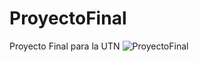 # ProyectoFinal
Proyecto Final para la UTN
![ProyectoFinal](https://github.com/victorbenitez012/ProyectoFinal/assets/141685497/69578414-4dca-438c-ab20-6f3d97ce03b3)
